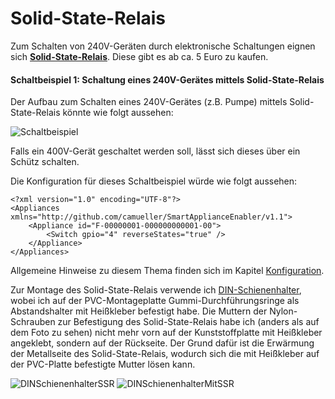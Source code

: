 # Solid-State-Relais
Zum Schalten von 240V-Geräten durch elektronische Schaltungen eignen sich [**Solid-State-Relais**](https://de.wikipedia.org/wiki/Relais#Halbleiterrelais). Diese gibt es ab ca. 5 Euro zu kaufen.

#### Schaltbeispiel 1: Schaltung eines 240V-Gerätes mittels Solid-State-Relais
Der Aufbau zum Schalten eines 240V-Gerätes (z.B. Pumpe) mittels Solid-State-Relais könnte wie folgt aussehen:

![Schaltbeispiel](https://github.com/camueller/SmartApplianceEnabler/blob/master/pics/SchaltungSSR.jpg)

Falls ein 400V-Gerät geschaltet werden soll, lässt sich dieses über ein Schütz schalten.

Die Konfiguration für dieses Schaltbeispiel würde wie folgt aussehen:
```
<?xml version="1.0" encoding="UTF-8"?>
<Appliances xmlns="http://github.com/camueller/SmartApplianceEnabler/v1.1">
    <Appliance id="F-00000001-000000000001-00">
        <Switch gpio="4" reverseStates="true" />
    </Appliance>
</Appliances>
```

Allgemeine Hinweise zu diesem Thema finden sich im Kapitel [Konfiguration](Configuration_DE.md).

Zur Montage des Solid-State-Relais verwende ich [DIN-Schienenhalter](DINSchienenhalter.md), wobei ich auf der PVC-Montageplatte Gummi-Durchführungsringe als Abstandshalter mit Heißkleber befestigt habe. Die Muttern der Nylon-Schrauben zur Befestigung des Solid-State-Relais habe ich (anders als auf dem Foto zu sehen) nicht mehr vorn auf der Kunststoffplatte mit Heißkleber angeklebt, sondern auf der Rückseite. Der Grund dafür ist die Erwärmung der Metallseite des Solid-State-Relais, wodurch sich die mit Heißkleber auf der PVC-Platte befestigte Mutter lösen kann.

![DINSchienenhalterSSR](https://github.com/camueller/SmartApplianceEnabler/blob/master/pics/DINSchienenhalterSSR.jpg)
![DINSchienenhalterMitSSR](https://github.com/camueller/SmartApplianceEnabler/blob/master/pics/DINSchienenhalterMitSSR.jpg)
